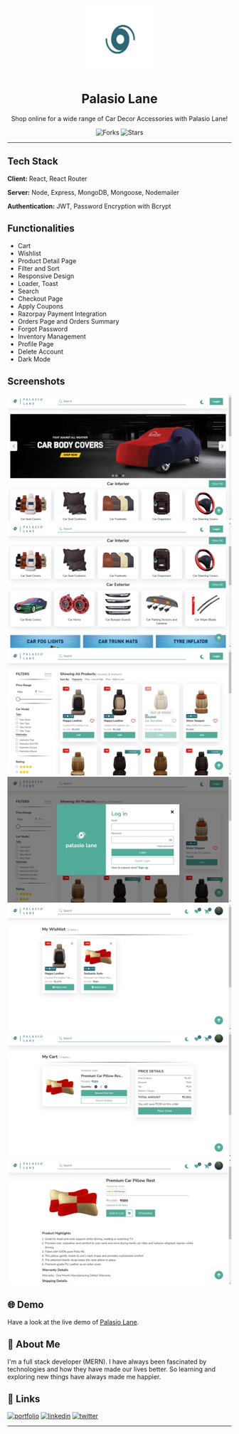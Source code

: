 <div align="center">

<img alt="palasio-logo" src="src/assets/brand-logo.png" width="150px" height="150px" />

# Palasio Lane

Shop online for a wide range of Car Decor Accessories with Palasio Lane!

![Forks](https://img.shields.io/github/forks/rahulyadav139/palasio-lane-app)
![Stars](https://img.shields.io/github/stars/rahulyadav139/palasio-lane-app)

</div>

---

## Tech Stack

**Client:** React, React Router


**Server:** Node, Express, MongoDB, Mongoose, Nodemailer



**Authentication:** JWT, Password Encryption with Bcrypt


## Functionalities

- Cart
- Wishlist
- Product Detail Page
- Filter and Sort
- Responsive Design
- Loader, Toast
- Search
- Checkout Page
- Apply Coupons
- Razorpay Payment Integration
- Orders Page and Orders Summary
- Forgot Password
- Inventory Management
- Profile Page
- Delete Account
- Dark Mode




## Screenshots


![App Screenshot](src/assets/screenshots/screenshot-1.png)
![App Screenshot](src/assets/screenshots/screenshot-2.png)
![App Screenshot](src/assets/screenshots/screenshot-3.png)
![App Screenshot](src/assets/screenshots/screenshot-4.png)
![App Screenshot](src/assets/screenshots/screenshot-5.png)
![App Screenshot](src/assets/screenshots/screenshot-6.png)
![App Screenshot](src/assets/screenshots/screenshot-7.png)


## 🌐 Demo

Have a look at the live demo of [Palasio Lane](https://palasio-lane-store.netlify.app/).


## 🚀 About Me

I'm a full stack developer (MERN). I have always been fascinated by technologies and how they have made our lives better. So learning and exploring new things have always made me happier.


## 🔗 Links
[![portfolio](https://img.shields.io/badge/my_portfolio-000?style=for-the-badge&logo=ko-fi&logoColor=white)](https://rahulyadav.tech/)
[![linkedin](https://img.shields.io/badge/linkedin-0A66C2?style=for-the-badge&logo=linkedin&logoColor=white)](https://www.linkedin.com/in/rahulyadav139/)
[![twitter](https://img.shields.io/badge/twitter-1DA1F2?style=for-the-badge&logo=twitter&logoColor=white)](https://twitter.com/rahulyadav139/)

---